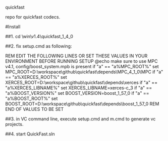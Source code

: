 quickfast

repo for quickfast codecs.

#Install

##1. cd <repo>\win\v1.4\quickfast_1_4_0

##2. fix setup.cmd as following:

  REM EDIT THE FOLLOWING LINES OR SET THESE VALUES IN YOUR ENVIRONMENT BEFORE RUNNING SETUP
  @echo make sure to use MPC v4.1, config/boost_system.mpb is present
  if "a" == "a%MPC_ROOT%" set MPC_ROOT=D:\workspace\github\quickfast\depends\MPC_4_1_0\MPC
  if "a" == "a%XERCES_ROOT%" set XERCES_ROOT=D:\workspace\github\quickfast\depends\xerces
  if "a" == "a%XERCES_LIBNAME%" set XERCES_LIBNAME=xerces-c_3
  if "a" == "a%BOOST_VERSION%" set BOOST_VERSION=boost_1_57_0
  if "a" == "a%BOOST_ROOT%" set BOOST_ROOT=D:\workspace\github\quickfast\depends\boost_1_57_0
  REM END OF VALUES TO BE SET

##3. in VC command line, execute setup.cmd and m.cmd to generate vc projects.

##4. start QuickFast.sln






